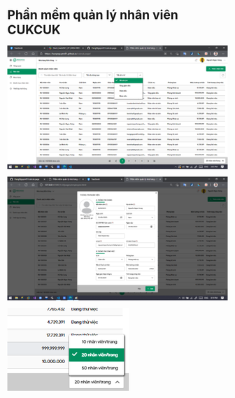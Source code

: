 # Phần mềm quản lý nhân viên CUKCUK

![alt](https://github.com/HungNguyen81/cukcuk.page/blob/main/3.Captures/capture-1.png?raw=true)

![alt](https://github.com/HungNguyen81/cukcuk.page/blob/main/3.Captures/capture-2.png?raw=true)

![alt](https://github.com/HungNguyen81/cukcuk.page/blob/main/3.Captures/capture-3.png?raw=true)
